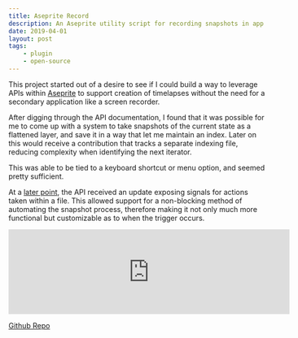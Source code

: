 ```yaml
---
title: Aseprite Record
description: An Aseprite utility script for recording snapshots in app to build pixel art time lapses.
date: 2019-04-01
layout: post
tags:
    - plugin
    - open-source
---
```


This project started out of a desire to see if I could build a way to leverage APIs within [Aseprite](https://www.aseprite.org/) to support creation of timelapses without the need for a secondary application like a screen recorder.

After digging through the API documentation, I found that it was possible for me to come up with a system to take snapshots of the current state as a flattened layer, and save it in a way that let me maintain an index. Later on this would receive a contribution that tracks a separate indexing file, reducing complexity when identifying the next iterator.

This was able to be tied to a keyboard shortcut or menu option, and seemed pretty sufficient.

At a [later point](https://www.aseprite.org/api/Changes#v1230), the API received an update exposing signals for actions taken within a file. This allowed support for a non-blocking method of automating the snapshot process, therefore making it not only much more functional but customizable as to when the trigger occurs.

<iframe src="https://itch.io/embed/583873?linkback=true&amp;bg_color=f9f9f9&amp;fg_color=1C1D1E&amp;link_color=1C1D1E&amp;border_color=f9f9f9" width="552" height="167" frameborder="0"><a href="https://sprngr.itch.io/aseprite-record">Record for Aseprite by sprngr</a></iframe>

[Github Repo](https://github.com/sprngr/aseprite-record)
